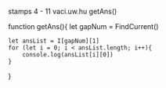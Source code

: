 stamps
4 - 11 vaci.uw.hu getAns()

function getAns(){
    let gapNum = FindCurrent()

    let ansList = I[gapNum][1]
    for (let i = 0; i < ansList.length; i++){
        console.log(ansList[i][0])
    }
}

